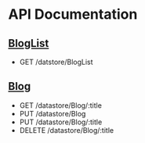 # API Documentation

## [BlogList](../model/blogList.js)
* GET /datstore/BlogList

## [Blog](../model/blogList.js)
* GET /datastore/Blog/:title
* PUT /datastore/Blog
* PUT /datastore/Blog/:title
* DELETE /datastore/Blog/:title
